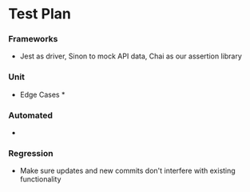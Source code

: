 # <a name = "test_plan"></a>Test Plan
### Frameworks
* Jest as driver, Sinon to mock API data, Chai as our assertion library

### Unit
* Edge Cases
	* 

### Automated
* 

### Regression
* Make sure updates and new commits don't interfere with existing functionality 